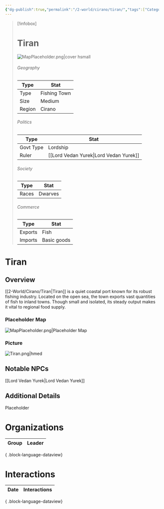 ```yaml
---
{"dg-publish":true,"permalink":"/2-world/cirano/tiran/","tags":["Category/Settlement"]}
---
```



> [!infobox]
> # Tiran
> ![MapPlaceholder.png|cover hsmall](/img/user/z_Assets/Placeholder%20Images/MapPlaceholder.png)
> ###### Geography
> Type |  Stat |
> ---|---|
> Type | Fishing Town |
> Size | Medium |
> Region | Cirano |
> ###### Politics
> Type |  Stat |
> ---|---|
> Govt Type | Lordship |
> Ruler | [[Lord Vedan Yurek\|Lord Vedan Yurek]]|
> ###### Society
> Type |  Stat |
> ---|---|
> Races | Dwarves|
> ###### Commerce
> Type |  Stat |
> ---|---|
> Exports | Fish |
> Imports | Basic goods |

# Tiran
## Overview
[[2-World/Cirano/Tiran\|Tiran]] is a quiet coastal port known for its robust fishing industry. Located on the open sea, the town exports vast quantities of fish to inland towns. Though small and isolated, its steady output makes it vital to regional food supply.

### Placeholder Map
![MapPlaceholder.png|Placeholder Map](/img/user/z_Assets/Placeholder%20Images/MapPlaceholder.png)

### Picture
![Tiran.png|hmed](/img/user/z_Assets/Tiran.png)

## Notable NPCs
[[Lord Vedan Yurek\|Lord Vedan Yurek]]

## Additional Details
Placeholder

# Organizations
| Group | Leader |
| ----- | ------ |

{ .block-language-dataview}

# Interactions

| Date | Interactions |
| ---- | ------------ |

{ .block-language-dataview}